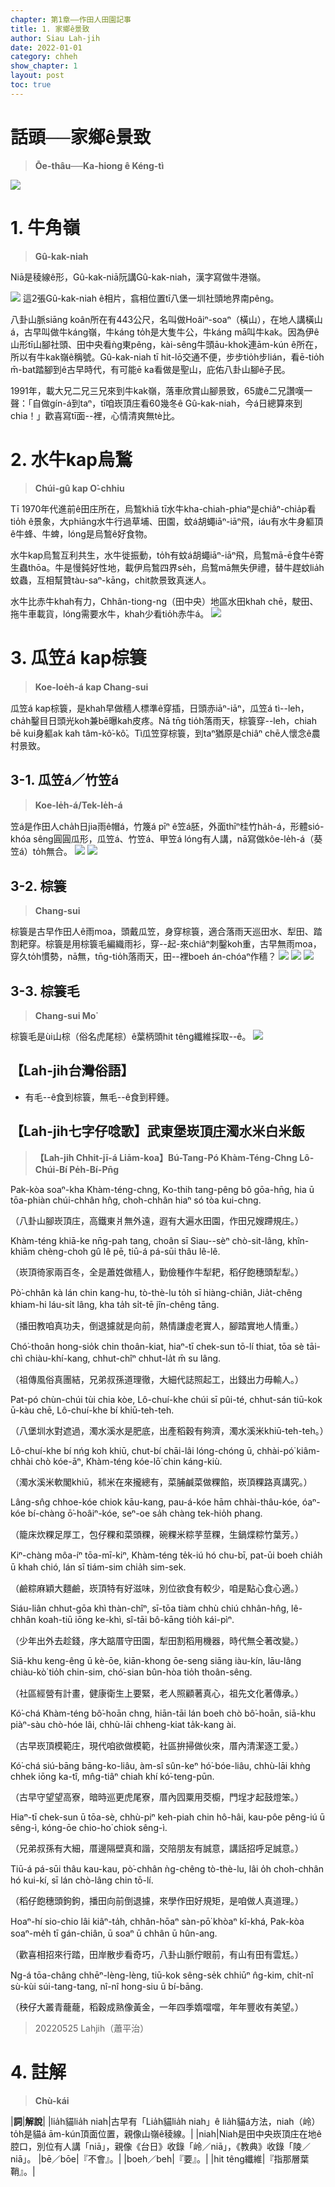 ```yaml
---
chapter: 第1章——作田人田園記事
title: 1. 家鄉ê景致
author: Siau Lah-jih
date: 2022-01-01
category: chheh
show_chapter: 1
layout: post
toc: true
---
```


# 話頭──家鄉ê景致
> **Ōe-thâu──Ka-hiong ê Kéng-tì**

![](../too5/01/1-1-1.牛角嶺.jpg)

# 1. 牛角嶺 
> **Gû-kak-niah**

Niā是稜線ê形，Gû-kak-niā阮講Gû-kak-niah，漢字寫做牛港嶺。

![](../too5/01/1-1-2.牛角嶺.jpg)
這2張Gû-kak-niah ê相片，翕相位置tī八堡一圳社頭地界南pêng。

八卦山脈siāng koân所在有443公尺，名叫做Hoâiⁿ-soaⁿ（橫山），在地人講橫山á，古早叫做牛káng嶺，牛káng to̍h是大隻牛公，牛káng mā叫牛kak。因為伊ê山形tī山腳社頭、田中央看ǹg東pêng，kài-sêng牛頭āu-khok連ām-kún ê所在，所以有牛kak嶺ê稱號。Gû-kak-niah tī hit-lō交通不便，步步tio̍h步lián，看ē-tio̍h m̄-bat踏腳到ê古早時代，有可能ē ka看做是聖山，庇佑八卦山腳ê子民。

1991年，載大兄二兄三兄來到牛kak嶺，落車欣賞山腳景致，65歲ê二兄讚嘆一聲：「自做gín-á到taⁿ，tī咱崁頂庄看60幾冬ê Gû-kak-niah，今á日總算來到chia！」歡喜寫tī面--裡，心情清爽無tè比。

# 2. 水牛kap烏鶖
> **Chúi-gû kap O͘-chhiu**

Tī 1970年代進前ê田庄所在，烏鶖khiā tī水牛kha-chiah-phiaⁿ是chiâⁿ-chia̍p看tio̍h ê景象，大phiāng水牛行過草埔、田園，蚊á胡蠅iāⁿ-iāⁿ飛，iáu有水牛身軀頂ê牛蜂、牛蜱，lóng是烏鶖ê好食物。

水牛kap烏鶖互利共生，水牛徙振動，to̍h有蚊á胡蠅iāⁿ-iāⁿ飛，烏鶖mā-ē食牛ê寄生蟲thōa。牛是慢鈍好性地，載伊烏鶖四界se̍h，烏鶖mā無失伊禮，替牛趕蚊lia̍h蚊蟲，互相幫贊tàu-saⁿ-kāng，chit款景致真迷人。

水牛比赤牛khah有力，Chhân-tiong-ng（田中央）地區水田khah chē，駛田、拖牛車載貨，lóng需要水牛，khah少看tio̍h赤牛á。
![](../too5/01/1-2-2.水牛烏鶖.jpg)


# 3. 瓜笠á kap棕簑
> **Koe-loe̍h-á kap Chang-sui**

瓜笠á kap棕簑，是khah早做穡人標準ê穿插，日頭赤iāⁿ-iāⁿ，瓜笠á tì--leh，cha̍h鑿目日頭光koh兼bē曝kah皮疼。Nā tn̄g tio̍h落雨天，棕簑穿--leh，chiah bē kui身軀ak kah tâm-kô͘-kô͘。Tì瓜笠穿棕簑，到taⁿ猶原是chiâⁿ chē人懷念ê農村景致。

## 3-1. 瓜笠á／竹笠á
> **Koe-le̍h-á/Tek-le̍h-á**

笠á是作田人cha̍h日jia雨ê帽á，竹篾á pīⁿ ê笠á胚，外面thīⁿ桂竹ha̍h-á，形體sió-khóa sêng圓圓瓜形，瓜笠á、竹笠á、甲笠á lóng有人講，nā寫做kôe-le̍h-á（葵笠á）to̍h無合。
![](../too5/01/1-6-1.瓜笠仔.jpg)
![](../too5/01/1-6-2.竹笠仔.jpg)

## 3-2. 棕簑
> **Chang-sui**

棕簑是古早作田人ê雨moa，頭戴瓜笠，身穿棕簑，適合落雨天巡田水、犁田、踏割耙穿。棕簑是用棕簑毛編織雨衫，穿--起-來chiâⁿ刺鑿koh重，古早無雨moa，穿久to̍h慣勢，nā無，tn̄g-tio̍h落雨天，田--裡boeh án-chóaⁿ作穡？
![](../too5/01/1-6-3.棕簑.jpg)
![](../too5/01/1-6-4.棕簑.jpg)
![](../too5/01/1-6-5.棕簑.jpg)

## 3-3. 棕簑毛
> **Chang-sui Mo͘**

棕簑毛是ùi山棕（俗名虎尾棕）ê葉柄頭hit têng纖維採取--ê。
![](../too5/01/1-6-6.棕樹.jpg)

## 【Lah-jih台灣俗語】
- 有毛--ê食到棕簑，無毛--ê食到秤錘。

## 【Lah-jih七字仔唸歌】武東堡崁頂庄濁水米白米飯
> **【Lah-jih Chhit-jī-á Liām-koa】Bú-Tang-Pó Khàm-Téng-Chng Lô-Chúi-Bí Pe̍h-Bí-Pn̄g**

Pak-kòa soaⁿ-kha Khàm-téng-chng, Ko-thih tang-pêng bô gōa-hn̄g,
hia ū tōa-phiàn chúi-chhân hn̂g, choh-chhân hiaⁿ só tòa kui-chng.

（八卦山腳崁頂庄，高鐵東爿無外遠，遐有大遍水田園，作田兄嫂蹛規庄。）

Khàm-téng khiā-ke nn̄g-pah tang, choân sī Siau--sèⁿ chò-sit-lâng,
khîn-khiām chèng-choh gû lê pē, tiū-á pá-sūi thâu lê-lê.

（崁頂徛家兩百冬，全是蕭姓做穡人，勤儉種作牛犁耙，稻仔飽穗頭犁犁。）

Pò͘-chhân kà lán chin kang-hu, tò-thè-lu to̍h sī hiàng-chiân,
Jia̍t-chêng khiam-hi láu-si̍t lâng, kha ta̍h si̍t-tē jîn-chêng tāng.

（播田教咱真功夫，倒退攄就是向前，熱情謙虛老實人，腳踏實地人情重。）

Chó͘-thoân hong-sio̍k chin thoân-kiat, hiaⁿ-tī chek-sun tō-lí thiat,
tōa sè tāi-chì chiàu-khí-kang, chhut-chîⁿ chhut-la̍t m̄ su lâng.

（祖傳風俗真團結，兄弟叔孫道理徹，大細代誌照起工，出錢出力毋輸人。）

Pat-pó chùn-chúi tùi chia kòe, Lô-chuí-khe chúi sī pûi-té,
chhut-sán tiū-kok ū-kàu chē, Lô-chuí-khe bí khiū-teh-teh.

（八堡圳水對遮過，濁水溪水是肥底，出產稻穀有夠濟，濁水溪米khiū-teh-teh。）

Lô-chuí-khe bí nńg koh khiū, chut-bí chāi-lâi lóng-chóng ū,
chhài-pó͘ kiâm-chhài chò kóe-āⁿ, Khàm-téng kóe-lō͘ chin káng-kiù.

（濁水溪米軟閣khiū，秫米在來攏總有，菜脯鹹菜做粿餡，崁頂粿路真講究。）

Lâng-sn̂g chhoe-kóe chiok kāu-kang, pau-á-kóe hām chhài-thâu-kóe,
óaⁿ-kóe bí-chàng ō͘-hoâiⁿ-kóe, seⁿ-oe sa̍h chàng tek-hio̍h phang.

（籠床炊粿足厚工，包仔粿和菜頭粿，碗粿米粽芋莖粿，生鍋煠粽竹葉芳。）

Kiⁿ-chàng môa-íⁿ tōa-mī-kiⁿ, Khàm-téng te̍k-iú hó chu-bī,
pat-ūi boeh chia̍h ū khah chió, lán sī tiám-sim chia̍h sim-sek.

（鹼粽麻穎大麵鹼，崁頂特有好滋味，別位欲食有較少，咱是點心食心適。）

Siáu-liân chhut-gōa khì thàn-chîⁿ, sī-tōa tiàm chhù chiú chhân-hn̂g,
lê-chhân koah-tiū iōng ke-khì, sî-tāi bô-kāng tio̍h kái-pìⁿ.

（少年出外去趁錢，序大踮厝守田園，犁田割稻用機器，時代無仝著改變。）

Siā-khu keng-êng ū kè-ōe, kiān-khong ōe-seng siāng iàu-kín,
lāu-lâng chiàu-kò͘ tio̍h chin-sim, chó͘-sian bûn-hòa tio̍h thoân-sêng.

（社區經營有計畫，健康衛生上要緊，老人照顧著真心，祖先文化著傳承。）

Kó͘-chá Khàm-téng bô͘-hoān chng, hiān-tāi lán boeh chò bô͘-hoān,
siā-khu piàⁿ-sàu chò-hóe lâi, chhù-lāi chheng-kiat ta̍k-kang ài.

（古早崁頂模範庄，現代咱欲做模範，社區拚掃做伙來，厝內清潔逐工愛。）

Kó͘-chá siú-bāng bāng-ko-liâu, àm-sî sûn-keⁿ hó͘-bóe-liâu,
chhù-lāi khǹg chhek iōng ka-tî, mn̂g-tiâⁿ chiah khí kó͘-teng-pūn.

（古早守望望高寮，暗時巡更虎尾寮，厝內囥粟用茭櫥，門埕才起鼓燈笨。）

Hiaⁿ-tī chek-sun ū tōa-sè, chhù-piⁿ keh-piah chin hô-hâi,
kau-pôe pêng-iú ū sêng-ì, kóng-ōe chio-ho͘ chiok sêng-ì.

（兄弟叔孫有大細，厝邊隔壁真和諧，交陪朋友有誠意，講話招呼足誠意。）

Tiū-á pá-sūi thâu kau-kau, pò͘-chhân ǹg-chêng tò-thè-lu,
lâi o̍h choh-chhân hó kui-kí, sī lán chò-lâng chin tō-lí.

（稻仔飽穗頭鉤鉤，播田向前倒退攄，來學作田好規矩，是咱做人真道理。）

Hoaⁿ-hí sio-chio lâi kiâⁿ-ta̍h, chhân-hōaⁿ sàn-pō͘ khòaⁿ kî-khá,
Pak-kòa soaⁿ-me̍h tī gán-chiân, ū soaⁿ ū chhân ū hûn-ang.

（歡喜相招來行踏，田岸散步看奇巧，八卦山脈佇眼前，有山有田有雲尪。）

Ng-á tōa-châng chhēⁿ-lèng-lèng, tiū-kok sêng-se̍k chhiūⁿ n̂g-kim,
chi̍t-nî sù-kùi súi-tang-tang, nî-nî hong-siu ū bí-bāng.

（秧仔大叢青蘢蘢，稻穀成熟像黃金，一年四季媠噹噹，年年豐收有美望。）
> 20220525 Lahjih（蕭平治）

# 4. 註解
> **Chù-kái**

|**詞**|**解說**|
|lia̍h貓lia̍h niah|古早有「Lia̍h貓lia̍h niah」ê lia̍h貓á方法，niah（岭）to̍h是貓á ām-kún頂面位置，親像山嶺ê稜線。|
|niah|Niah是田中央崁頂庄在地ê腔口，別位有人講「niā」，親像《台日》收錄「岭／niā」，《教典》收錄「陵／niā」。
|bē／bōe|『不會』。|
|boeh／beh|『要』。|
|hit têng纖維|『指那層葉鞘』。|
